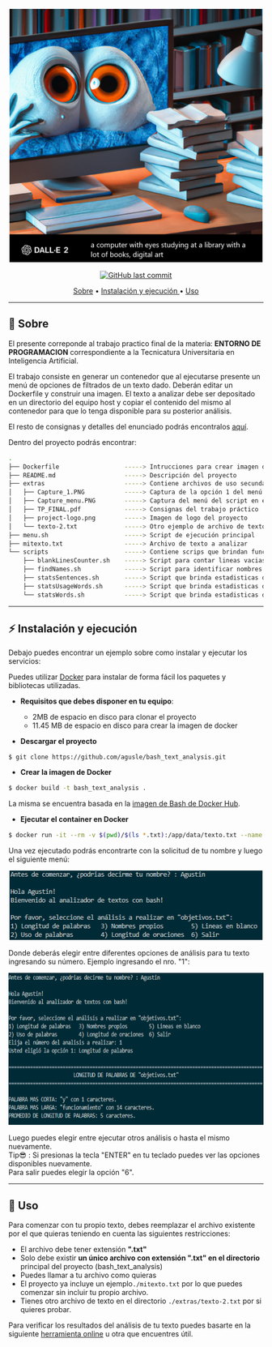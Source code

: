 <p align="center">
    <img src="https://github.com/agusle/bash_text_analysis/blob/main/extras/project-logo.png" width = 500 height = 500>
</p>

<p align="center">
    <a href="https://github.com/agusle/bash_text_analysis/commits/main">
    <img src="https://img.shields.io/github/last-commit/agusle/bash_text_analysis?logo=Github"
         alt="GitHub last commit">
</p>

<p align="center">
  <a href="#-sobre">Sobre</a> • 
  <a href="#%EF%B8%8F-instalación-y-ejecución">Instalación y ejecución </a> •
  <a href="#-uso">Uso</a>
</p>

------------------

## 📖 Sobre
El presente correponde al trabajo practico final de la materia: **ENTORNO DE PROGRAMACION** correspondiente a la Tecnicatura Universitaria en Inteligencia Artificial.

El trabajo consiste en generar un contenedor que al ejecutarse presente un menú de
opciones de filtrados de un texto dado. Deberán editar un Dockerfile y construir una imagen.
El texto a analizar debe ser depositado en un directorio del equipo host y copiar el contenido
del mismo al contenedor para que lo tenga disponible para su posterior análisis.

El resto de consignas y detalles del enunciado podrás encontralos [aquí](https://github.com/agusle/bash_text_analysis/blob/main/extras/TP_FINAL.pdf).

Dentro del proyecto podrás encontrar:
```bash
.
├── Dockerfile                  -----> Intrucciones para crear imagen de Docker
├── README.md                   -----> Descripción del proyecto
├── extras                      -----> Contiene archivos de uso secundario
│   ├── Capture_1.PNG           -----> Captura de la opción 1 del menú del script en ejecución
│   ├── Capture_menu.PNG        -----> Captura del menú del script en ejecución
│   ├── TP_FINAL.pdf            -----> Consignas del trabajo práctico
│   ├── project-logo.png        -----> Imagen de logo del proyecto
│   └── texto-2.txt             -----> Otro ejemplo de archivo de texto para analizar
├── menu.sh                     -----> Script de ejecución principal
├── mitexto.txt                 -----> Archivo de texto a analizar
└── scripts                     -----> Contiene scrips que brindan funcionalidad al script principal
    ├── blankLinesCounter.sh    -----> Script para contar lineas vacias
    ├── findNames.sh            -----> Script para identificar nombres propios
    ├── statsSentences.sh       -----> Script que brinda estadisticas de oraciones
    ├── statsUsageWords.sh      -----> Script que brinda estadisticas de utilizacion de palabras
    └── statsWords.sh           -----> Script que brinda estadisticas de palabras
```

------------------

## ⚡️ Instalación y ejecución 

Debajo puedes encontrar un ejemplo sobre como instalar y ejecutar los servicios:

Puedes utilizar [Docker](https://www.docker.com/) para instalar de forma fácil los paquetes y bibliotecas utilizadas.

- **Requisitos que debes disponer en tu equipo**:
    - 2MB de espacio en disco para clonar el proyecto
    - 11.45 MB de espacio en disco para crear la imagen de docker

- **Descargar el proyecto**

```bash
$ git clone https://github.com/agusle/bash_text_analysis.git
```

- **Crear la imagen de Docker**

```bash
$ docker build -t bash_text_analysis .
```

La misma se encuentra basada en la [imagen de Bash de Docker Hub](https://hub.docker.com/_/bash).

- **Ejecutar el container en Docker**

```bash
$ docker run -it --rm -v $(pwd)/$(ls *.txt):/app/data/texto.txt --name mi_analizador_de_texto bash_text_analysis
```

Una vez ejecutado podrás encontrarte con la solicitud de tu nombre y luego el siguiente menú:
<p align="center">
    <img src="https://github.com/agusle/bash_text_analysis/blob/main/extras/Capture_menu.PNG" width = 500 height = 137>
</p>

Donde deberás elegir entre diferentes opciones de análisis para tu texto ingresando su número.
Ejemplo ingresando el nro. "1":
<p align="center">
    <img src="https://github.com/agusle/bash_text_analysis/blob/main/extras/Capture_1.PNG" width = 600 height = 300>
</p>

Luego puedes elegir entre ejecutar otros análisis o hasta el mismo nuevamente.  
Tip😎 : Si presionas la tecla "ENTER" en tu teclado puedes ver las opciones disponibles nuevamente.  
Para salir puedes elegir la opción "6".

------------------

## 👀 Uso

Para comenzar con tu propio texto, debes reemplazar el archivo existente por el que quieras teniendo en cuenta las siguientes restricciones:
- El archivo debe tener extensión **".txt"**
- Solo debe existir **un único archivo con extensión ".txt" en el directorio** principal del proyecto (bash_text_analysis) 
- Puedes llamar a tu archivo como quieras
- El proyecto ya incluye un ejemplo```./mitexto.txt``` por lo que puedes comenzar sin incluir tu propio archivo.
- Tienes otro archivo  de texto en el directorio ```./extras/texto-2.txt``` por si quieres probar.


Para verificar los resultados del análisis de tu texto puedes basarte en la siguiente [herramienta online](https://wordcount.com/) u otra que encuentres útil.
